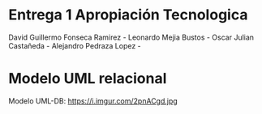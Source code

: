 # Entrega 1 Apropiación Tecnologica

David Guillermo Fonseca Ramirez - 
Leonardo Mejia Bustos - 
Oscar Julian Castañeda - 
Alejandro Pedraza Lopez - 

# Modelo UML relacional

Modelo UML-DB: https://i.imgur.com/2pnACgd.jpg
